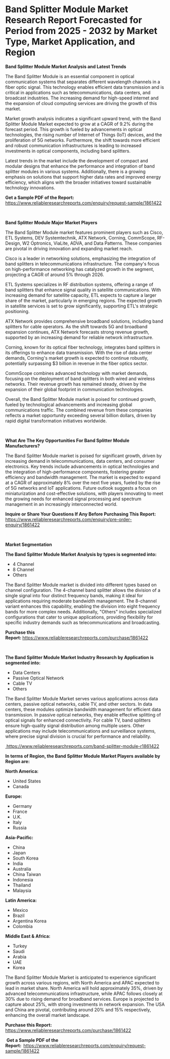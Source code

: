 <p><h1>Band Splitter Module Market Research Report Forecasted for Period from 2025 -  2032 by Market Type, Market Application, and Region</h1></p><p><strong>Band Splitter Module Market Analysis and Latest Trends</strong></p>
<p><p>The Band Splitter Module is an essential component in optical communication systems that separates different wavelength channels in a fiber optic signal. This technology enables efficient data transmission and is critical in applications such as telecommunications, data centers, and broadcast industries. The increasing demand for high-speed internet and the expansion of cloud computing services are driving the growth of this market.</p><p>Market growth analysis indicates a significant upward trend, with the Band Splitter Module Market expected to grow at a CAGR of 9.2% during the forecast period. This growth is fueled by advancements in optical technologies, the rising number of Internet of Things (IoT) devices, and the proliferation of 5G networks. Furthermore, the shift towards more efficient and robust communication infrastructures is leading to increased investments in optical components, including band splitters.</p><p>Latest trends in the market include the development of compact and modular designs that enhance the performance and integration of band splitter modules in various systems. Additionally, there is a growing emphasis on solutions that support higher data rates and improved energy efficiency, which aligns with the broader initiatives toward sustainable technology innovations.</p></p>
<p><strong>Get a Sample PDF of the Report:&nbsp;</strong> <a href="https://www.reliableresearchreports.com/enquiry/request-sample/1861422?utm_campaign=37&utm_medium=2&utm_source=Github&utm_content=ia&utm_term=15042025&utm_id=band-splitter-module">https://www.reliableresearchreports.com/enquiry/request-sample/1861422</a></p>
<p>&nbsp;</p>
<p><strong>Band Splitter Module Major Market Players</strong></p>
<p><p>The Band Splitter Module market features prominent players such as Cisco, ETL Systems, DEV Systemtechnik, ATX Network, Corning, CommScope, RF-Design, W2 Optronics, ViaLite, ADVA, and Data Patterns. These companies are pivotal in driving innovation and expanding market reach.</p><p>Cisco is a leader in networking solutions, emphasizing the integration of band splitters in telecommunications infrastructure. The company's focus on high-performance networking has catalyzed growth in the segment, projecting a CAGR of around 5% through 2026. </p><p>ETL Systems specializes in RF distribution systems, offering a range of band splitters that enhance signal quality in satellite communications. With increasing demand for satellite capacity, ETL expects to capture a larger share of the market, particularly in emerging regions. The expected growth in satellite services is set to grow significantly, supporting ETL's strategic positioning.</p><p>ATX Network provides comprehensive broadband solutions, including band splitters for cable operators. As the shift towards 5G and broadband expansion continues, ATX Network forecasts strong revenue growth, supported by an increasing demand for reliable network infrastructure.</p><p>Corning, known for its optical fiber technology, integrates band splitters in its offerings to enhance data transmission. With the rise of data center demands, Corning's market growth is expected to continue robustly, potentially surpassing $3 billion in revenue in the fiber optics sector.</p><p>CommScope combines advanced technology with market demands, focusing on the deployment of band splitters in both wired and wireless networks. Their revenue growth has remained steady, driven by the expansion of their global footprint in communication technologies.</p><p>Overall, the Band Splitter Module market is poised for continued growth, fueled by technological advancements and increasing global communications traffic. The combined revenue from these companies reflects a market opportunity exceeding several billion dollars, driven by rapid digital transformation initiatives worldwide.</p></p>
<p>&nbsp;</p>
<p><strong>What Are The Key Opportunities For Band Splitter Module Manufacturers?</strong></p>
<p><p>The Band Splitter Module market is poised for significant growth, driven by increasing demand in telecommunications, data centers, and consumer electronics. Key trends include advancements in optical technologies and the integration of high-performance components, fostering greater efficiency and bandwidth management. The market is expected to expand at a CAGR of approximately 8% over the next five years, fueled by the rise of 5G networks and IoT applications. Future outlook suggests a focus on miniaturization and cost-effective solutions, with players innovating to meet the growing needs for enhanced signal processing and spectrum management in an increasingly interconnected world.</p></p>
<p><strong>Inquire or Share Your Questions If Any Before Purchasing This Report:</strong> <a href="https://www.reliableresearchreports.com/enquiry/pre-order-enquiry/1861422?utm_campaign=37&utm_medium=2&utm_source=Github&utm_content=ia&utm_term=15042025&utm_id=band-splitter-module">https://www.reliableresearchreports.com/enquiry/pre-order-enquiry/1861422</a></p>
<p>&nbsp;</p>
<p><strong>Market Segmentation</strong></p>
<p><strong>The Band Splitter Module Market Analysis by types is segmented into:</strong></p>
<p><ul><li>4 Channel</li><li>8 Channel</li><li>Others</li></ul></p>
<p><p>The Band Splitter Module market is divided into different types based on channel configuration. The 4-channel band splitter allows the division of a single signal into four distinct frequency bands, making it ideal for applications requiring moderate bandwidth management. The 8-channel variant enhances this capability, enabling the division into eight frequency bands for more complex needs. Additionally, "Others" includes specialized configurations that cater to unique applications, providing flexibility for specific industry demands such as telecommunications and broadcasting.</p></p>
<p><strong>Purchase this Report:&nbsp;</strong><a href="https://www.reliableresearchreports.com/purchase/1861422?utm_campaign=37&utm_medium=2&utm_source=Github&utm_content=ia&utm_term=15042025&utm_id=band-splitter-module">https://www.reliableresearchreports.com/purchase/1861422</a></p>
<p>&nbsp;</p>
<p><strong>The Band Splitter Module Market Industry Research by Application is segmented into:</strong></p>
<p><ul><li>Data Centers</li><li>Passive Optical Network</li><li>Cable TV</li><li>Others</li></ul></p>
<p><p>The Band Splitter Module Market serves various applications across data centers, passive optical networks, cable TV, and other sectors. In data centers, these modules optimize bandwidth management for efficient data transmission. In passive optical networks, they enable effective splitting of optical signals for enhanced connectivity. For cable TV, band splitters ensure high-quality signal distribution among multiple users. Other applications may include telecommunications and surveillance systems, where precise signal division is crucial for performance and reliability.</p></p>
<p><a href="https://www.reliableresearchreports.com/band-splitter-module-r1861422?utm_campaign=37&utm_medium=2&utm_source=Github&utm_content=ia&utm_term=15042025&utm_id=band-splitter-module">&nbsp;https://www.reliableresearchreports.com/band-splitter-module-r1861422</a></p>
<p><strong>In terms of Region, the Band Splitter Module Market Players available by Region are:</strong></p>
<p>
    <p> <strong> North America: </strong>
        <ul>
            <li>United States</li>
            <li>Canada</li>
        </ul>
        </p> 
    <p> <strong> Europe: </strong>
        <ul>
            <li>Germany</li>
            <li>France</li>
            <li>U.K.</li>
            <li>Italy</li>
            <li>Russia</li>
        </ul>
        </p> 
    <p> <strong> Asia-Pacific: </strong>
        <ul>
            <li>China</li>
            <li>Japan</li>
            <li>South Korea</li>
            <li>India</li>
            <li>Australia</li>
            <li>China Taiwan</li>
            <li>Indonesia</li>
            <li>Thailand</li>
            <li>Malaysia</li>
        </ul>
        </p> 
    <p> <strong> Latin America: </strong>
        <ul>
            <li>Mexico</li>
            <li>Brazil</li>
            <li>Argentina Korea</li>
            <li>Colombia</li>
        </ul>
        </p> 
    <p> <strong> Middle East & Africa: </strong>
        <ul>
            <li>Turkey</li>
            <li>Saudi</li>
            <li>Arabia</li>
            <li>UAE</li>
            <li>Korea</li>
        </ul>
    </p>
    </p>
<p><p>The Band Splitter Module Market is anticipated to experience significant growth across various regions, with North America and APAC expected to lead in market share. North America will hold approximately 35%, driven by advanced telecommunications infrastructure, while APAC follows closely at 30% due to rising demand for broadband services. Europe is projected to capture about 25%, with strong investments in network expansion. The USA and China are pivotal, contributing around 20% and 15% respectively, enhancing the overall market landscape.</p></p>
<p><strong>Purchase this Report: </strong><a href="https://www.reliableresearchreports.com/purchase/1861422?utm_campaign=37&utm_medium=2&utm_source=Github&utm_content=ia&utm_term=15042025&utm_id=band-splitter-module">https://www.reliableresearchreports.com/purchase/1861422</a></p>
<p>&nbsp;<strong>Get a Sample PDF of the Report:&nbsp;&nbsp;</strong><a href="https://www.reliableresearchreports.com/enquiry/request-sample/1861422?utm_campaign=37&utm_medium=2&utm_source=Github&utm_content=ia&utm_term=15042025&utm_id=band-splitter-module">https://www.reliableresearchreports.com/enquiry/request-sample/1861422</a></p>
<p><strong></strong></p>
<p><p></p><p></p><p></p></p>